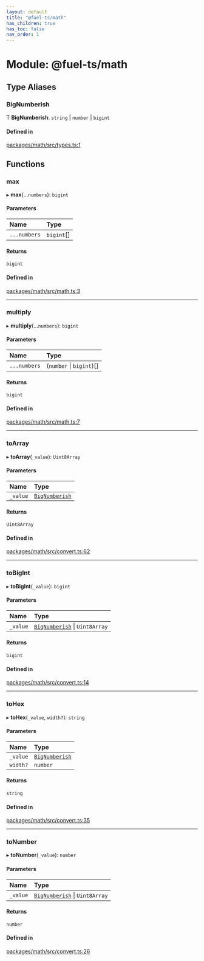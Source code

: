 ```yaml
---
layout: default
title: "@fuel-ts/math"
has_children: true
has_toc: false
nav_order: 1
---
```


# Module: @fuel-ts/math

## Type Aliases

### BigNumberish

Ƭ **BigNumberish**: `string` \| `number` \| `bigint`

#### Defined in

[packages/math/src/types.ts:1](https://github.com/FuelLabs/fuels-ts/blob/master/packages/math/src/types.ts#L1)

## Functions

### max

▸ **max**(...`numbers`): `bigint`

#### Parameters

| Name | Type |
| :------ | :------ |
| `...numbers` | `bigint`[] |

#### Returns

`bigint`

#### Defined in

[packages/math/src/math.ts:3](https://github.com/FuelLabs/fuels-ts/blob/master/packages/math/src/math.ts#L3)

___

### multiply

▸ **multiply**(...`numbers`): `bigint`

#### Parameters

| Name | Type |
| :------ | :------ |
| `...numbers` | (`number` \| `bigint`)[] |

#### Returns

`bigint`

#### Defined in

[packages/math/src/math.ts:7](https://github.com/FuelLabs/fuels-ts/blob/master/packages/math/src/math.ts#L7)

___

### toArray

▸ **toArray**(`_value`): `Uint8Array`

#### Parameters

| Name | Type |
| :------ | :------ |
| `_value` | [`BigNumberish`](index.md#bignumberish) |

#### Returns

`Uint8Array`

#### Defined in

[packages/math/src/convert.ts:62](https://github.com/FuelLabs/fuels-ts/blob/master/packages/math/src/convert.ts#L62)

___

### toBigInt

▸ **toBigInt**(`_value`): `bigint`

#### Parameters

| Name | Type |
| :------ | :------ |
| `_value` | [`BigNumberish`](index.md#bignumberish) \| `Uint8Array` |

#### Returns

`bigint`

#### Defined in

[packages/math/src/convert.ts:14](https://github.com/FuelLabs/fuels-ts/blob/master/packages/math/src/convert.ts#L14)

___

### toHex

▸ **toHex**(`_value`, `width?`): `string`

#### Parameters

| Name | Type |
| :------ | :------ |
| `_value` | [`BigNumberish`](index.md#bignumberish) |
| `width?` | `number` |

#### Returns

`string`

#### Defined in

[packages/math/src/convert.ts:35](https://github.com/FuelLabs/fuels-ts/blob/master/packages/math/src/convert.ts#L35)

___

### toNumber

▸ **toNumber**(`_value`): `number`

#### Parameters

| Name | Type |
| :------ | :------ |
| `_value` | [`BigNumberish`](index.md#bignumberish) \| `Uint8Array` |

#### Returns

`number`

#### Defined in

[packages/math/src/convert.ts:26](https://github.com/FuelLabs/fuels-ts/blob/master/packages/math/src/convert.ts#L26)
